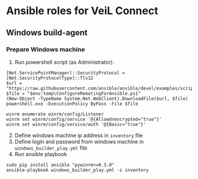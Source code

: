 # Ansible roles for VeiL Connect
## Windows build-agent
### Prepare Windows machine
1. Run powershell script (as Administrator):
```
[Net.ServicePointManager]::SecurityProtocol = [Net.SecurityProtocolType]::Tls12
$url = "https://raw.githubusercontent.com/ansible/ansible/devel/examples/scripts/ConfigureRemotingForAnsible.ps1"
$file = "$env:temp\ConfigureRemotingForAnsible.ps1"
(New-Object -TypeName System.Net.WebClient).DownloadFile($url, $file)
powershell.exe -ExecutionPolicy ByPass -File $file

winrm enumerate winrm/config/Listener
winrm set winrm/config/service '@{AllowUnencrypted="true"}'
winrm set winrm/config/service/auth '@{Basic="true"}'
```
2. Define windows machine ip address in `inventory` file
3. Define login and password from windows machine in `windows_builder_play.yml` file
4. Run ansible playbook
```
sudo pip install ansible "pywinrm>=0.3.0"
ansible-playbook windows_builder_play.yml -i inventory
```